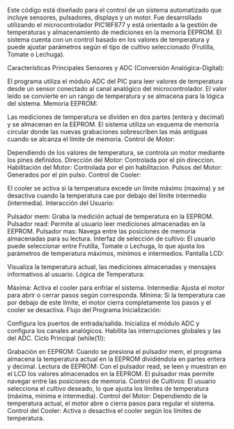 Este código está diseñado para el control de un sistema automatizado que incluye sensores, pulsadores, displays y un motor. Fue desarrollado utilizando el microcontrolador PIC16F877 y está orientado a la gestión de temperaturas y almacenamiento de mediciones en la memoria EEPROM. El sistema cuenta con un control basado en los valores de temperatura y puede ajustar parámetros según el tipo de cultivo seleccionado (Frutilla, Tomate o Lechuga).

Características Principales
Sensores y ADC (Conversión Analógica-Digital):

El programa utiliza el módulo ADC del PIC para leer valores de temperatura desde un sensor conectado al canal analógico del microcontrolador.
El valor leído se convierte en un rango de temperatura y se almacena para la lógica del sistema.
Memoria EEPROM:

Las mediciones de temperatura se dividen en dos partes (entera y decimal) y se almacenan en la EEPROM.
El sistema utiliza un esquema de memoria circular donde las nuevas grabaciones sobrescriben las más antiguas cuando se alcanza el límite de memoria.
Control de Motor:

Dependiendo de los valores de temperatura, se controla un motor mediante los pines definidos.
Dirección del Motor: Controlada por el pin direccion.
Habilitación del Motor: Controlada por el pin habilitacion.
Pulsos del Motor: Generados por el pin pulso.
Control de Cooler:

El cooler se activa si la temperatura excede un límite máximo (maxima) y se desactiva cuando la temperatura cae por debajo del límite intermedio (intermedia).
Interacción del Usuario:

Pulsador mem: Graba la medición actual de temperatura en la EEPROM.
Pulsador read: Permite al usuario leer mediciones almacenadas en la EEPROM.
Pulsador mas: Navega entre las posiciones de memoria almacenadas para su lectura.
Interfaz de selección de cultivo: El usuario puede seleccionar entre Frutilla, Tomate o Lechuga, lo que ajusta los parámetros de temperatura máximos, mínimos e intermedios.
Pantalla LCD:

Visualiza la temperatura actual, las mediciones almacenadas y mensajes informativos al usuario.
Lógica de Temperatura:

Máxima: Activa el cooler para enfriar el sistema.
Intermedia: Ajusta el motor para abrir o cerrar pasos según corresponda.
Mínima: Si la temperatura cae por debajo de este límite, el motor cierra completamente los pasos y el cooler se desactiva.
Flujo del Programa
Inicialización:

Configura los puertos de entrada/salida.
Inicializa el módulo ADC y configura los canales analógicos.
Habilita las interrupciones globales y las del ADC.
Ciclo Principal (while(1)):

Grabación en EEPROM:
Cuando se presiona el pulsador mem, el programa almacena la temperatura actual en la EEPROM dividiéndola en partes entera y decimal.
Lectura de EEPROM:
Con el pulsador read, se leen y muestran en el LCD los valores almacenados en la EEPROM.
El pulsador mas permite navegar entre las posiciones de memoria.
Control de Cultivos:
El usuario selecciona el cultivo deseado, lo que ajusta los límites de temperatura (máxima, mínima e intermedia).
Control del Motor:
Dependiendo de la temperatura actual, el motor abre o cierra pasos para regular el sistema.
Control del Cooler:
Activa o desactiva el cooler según los límites de temperatura.
